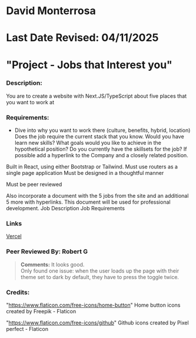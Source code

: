 # David Monterrosa
# Last Date Revised: 04/11/2025
# "Project - Jobs that Interest you"
### Description:
You are to create a website with Next.JS/TypeScript about five places that you want to work at

### Requirements:
- Dive into why you want to work there (culture, benefits, hybrid, location)
Does the job require the current stack that you know. Would you have learn new skills?
What goals would you like to achieve in the hypothetical position?
Do you currently have the skillsets for the job?
If possible add a hyperlink to the Company and a closely related position.

Built in React, using either Bootstrap or Tailwind. Must use routers as a single page application
Must be designed in a thoughtful manner

Must be peer reviewed 

Also incorporate a document with the 5 jobs from the site and an additional 5 more with hyperlinks. This document will be used for professional development.
Job Description
Job Requirements

### Links
[Vercel](https://dm-jobs-that-interest-you.vercel.app/)


### Peer Reviewed By: Robert G

> **Comments:** It looks good.  
> Only found one issue: when the user loads up the page with their theme set to dark by default, they have to press the toggle twice.


### Credits:
"https://www.flaticon.com/free-icons/home-button"
Home button icons created by Freepik - Flaticon</a>

"https://www.flaticon.com/free-icons/github" 
Github icons created by Pixel perfect - Flaticon

